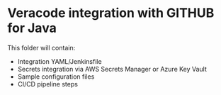 # Veracode integration with GITHUB for Java

This folder will contain:
- Integration YAML/Jenkinsfile
- Secrets integration via AWS Secrets Manager or Azure Key Vault
- Sample configuration files
- CI/CD pipeline steps
